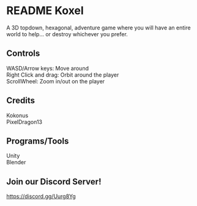 # README Koxel<br />
A 3D topdown, hexagonal, adventure game
where you will have an entire world to help...
or destroy whichever you prefer.
<br />


## Controls<br />
WASD/Arrow keys: Move around<br />
Right Click and drag: Orbit around the player<br />
ScrollWheel: Zoom in/out on the player<br />

## Credits<br />
Kokonus<br />
PixelDragon13<br />


## Programs/Tools<br />
Unity<br />
Blender

## Join our Discord Server!
https://discord.gg/Uurg8Yg
